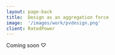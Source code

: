 ```yaml
---
layout: page-back
title:  Design as an aggregation force
image:  '/images/work/pvdesign.png'
client: RatedPower
---
```

Coming soon ♡